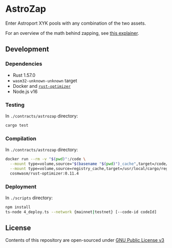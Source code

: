 # AstroZap

Enter Astroport XYK pools with any combination of the two assets.

For an overview of the math behind zapping, see [this explainer](./docs/astrozap.pdf).

## Development

### Dependencies

* Rust 1.57.0
* `wasm32-unknown-unknown` target
* Docker and [`rust-optimizer`](https://github.com/CosmWasm/rust-optimizer)
* Node.js v16

### Testing

In `./contracts/astrozap` directory:

```bash
cargo test
```

### Compilation

In `./contracts/astrozap` directory:

```bash
docker run --rm -v "$(pwd)":/code \
  --mount type=volume,source="$(basename "$(pwd)")_cache",target=/code/target \
  --mount type=volume,source=registry_cache,target=/usr/local/cargo/registry \
  cosmwasm/rust-optimizer:0.11.4
```

### Deployment

In `./scripts` directory:

```bash
npm install
ts-node 4_deploy.ts --network {mainnet|testnet} [--code-id codeId]
```

## License

Contents of this repository are open-sourced under [GNU Public License v3](./LICENSE)
